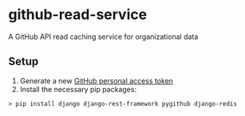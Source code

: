 # github-read-service
A GitHub API read caching service for organizational data
## Setup
1. Generate a new [GitHub personal access token](https://github.com/settings/tokens)
2. Install the necessary pip packages:
```
> pip install django django-rest-framework pygithub django-redis
```
